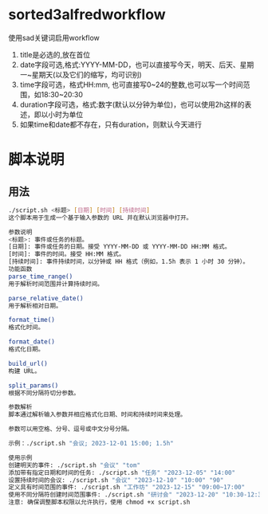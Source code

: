 # sorted3alfredworkflow
使用sad关键词启用workflow
1. title是必选的,放在首位
2. date字段可选,格式:YYYY-MM-DD，也可以直接写今天，明天、后天、星期一~星期天(以及它们的缩写，均可识别)
3. time字段可选，格式HH:mm, 也可直接写0~24的整数,也可以写一个时间范围，如18:30~20:30
4. duration字段可选，格式:数字(默认以分钟为单位)，也可以使用2h这样的表述，即以小时为单位
5. 如果time和date都不存在，只有duration，则默认今天进行

# 脚本说明

## 用法
```bash
./script.sh <标题> [日期] [时间] [持续时间]
这个脚本用于生成一个基于输入参数的 URL 并在默认浏览器中打开。

参数说明
<标题>: 事件或任务的标题。
[日期]: 事件或任务的日期。接受 YYYY-MM-DD 或 YYYY-MM-DD HH:MM 格式。
[时间]: 事件的时间。接受 HH:MM 格式。
[持续时间]: 事件持续时间，以分钟或 HH 格式（例如，1.5h 表示 1 小时 30 分钟）。
功能函数
parse_time_range()
用于解析时间范围并计算持续时间。

parse_relative_date()
用于解析相对日期。

format_time()
格式化时间。

format_date()
格式化日期。

build_url()
构建 URL。

split_params()
根据不同分隔符切分参数。

参数解析
脚本通过解析输入参数并相应格式化日期、时间和持续时间来处理。

参数可以用空格、分号、逗号或中文分号分隔。

示例：./script.sh "会议; 2023-12-01 15:00; 1.5h"

使用示例
创建明天的事件: ./script.sh "会议" "tom"
添加带有指定日期和时间的任务: ./script.sh "任务" "2023-12-05" "14:00"
设置持续时间的会议: ./script.sh "会议" "2023-12-10" "10:00" "90"
定义具有时间范围的事件: ./script.sh "工作坊" "2023-12-15" "09:00~17:00"
使用不同分隔符创建时间范围事件: ./script.sh "研讨会" "2023-12-20" "10:30-12:30"
注意: 确保调整脚本权限以允许执行，使用 chmod +x script.sh